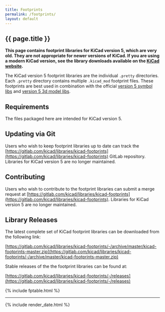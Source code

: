 ```yaml
---
title: Footprints
permalink: /footprints/
layout: default
---
```


## {{ page.title }}

**This page contains footprint libraries for KiCad version 5, which are very old. They are not appropriate for newer versions of KiCad. If you are using a modern KiCad version, see the library downloads available on the [KiCad website](https://www.kicad.org/libraries/download/).**

The KiCad version 5 footprint libraries are the individual `.pretty` directories. Each `.pretty` directory contains multiple `.kicad_mod` footprint files.
These footprints are best used in combination with the official [version 5 symbol libs](https://kicad.github.io/symbols/) and [version 5 3d model libs](https://kicad.github.io/packages3d/).

## Requirements

The files packaged here are intended for KiCad version 5.

## Updating via Git

Users who wish to keep footprint libraries up to date can track the [https://gitlab.com/kicad/libraries/kicad-footprints](https://gitlab.com/kicad/libraries/kicad-footprints) GitLab repository.
Libraries for KiCad version 5 are no longer maintained.

## Contributing

Users who wish to contribute to the footprint libraries can submit a merge request at [https://gitlab.com/kicad/libraries/kicad-footprints](https://gitlab.com/kicad/libraries/kicad-footprints).
Libraries for KiCad version 5 are no longer maintained.

## Library Releases

The latest complete set of KiCad footprint libraries can be downloaded from the following link:

[https://gitlab.com/kicad/libraries/kicad-footprints/-/archive/master/kicad-footprints-master.zip](https://gitlab.com/kicad/libraries/kicad-footprints/-/archive/master/kicad-footprints-master.zip)

Stable releases of the the footprint libraries can be found at:

[https://gitlab.com/kicad/libraries/kicad-footprints/-/releases](https://gitlab.com/kicad/libraries/kicad-footprints/-/releases)

{% include fptable.html %}

---

{% include render_date.html %}

